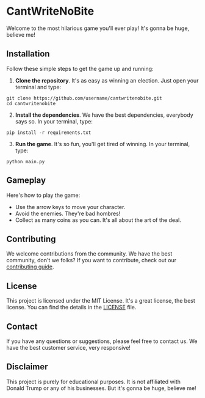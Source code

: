 # CantWriteNoBite

Welcome to the most hilarious game you'll ever play! It's gonna be huge, believe me!

## Installation

Follow these simple steps to get the game up and running:

1. **Clone the repository**. It's as easy as winning an election. Just open your terminal and type:

```
git clone https://github.com/username/cantwritenobite.git
cd cantwritenobite
```

2. **Install the dependencies**. We have the best dependencies, everybody says so. In your terminal, type:

```
pip install -r requirements.txt
```

3. **Run the game**. It's so fun, you'll get tired of winning. In your terminal, type:

```
python main.py
```

## Gameplay

Here's how to play the game:

- Use the arrow keys to move your character.
- Avoid the enemies. They're bad hombres!
- Collect as many coins as you can. It's all about the art of the deal.

## Contributing

We welcome contributions from the community. We have the best community, don't we folks? If you want to contribute, check out our [contributing guide](CONTRIBUTING.md).

## License

This project is licensed under the MIT License. It's a great license, the best license. You can find the details in the [LICENSE](LICENSE) file.

## Contact

If you have any questions or suggestions, please feel free to contact us. We have the best customer service, very responsive!

## Disclaimer

This project is purely for educational purposes. It is not affiliated with Donald Trump or any of his businesses. But it's gonna be huge, believe me!